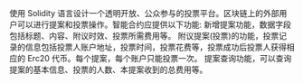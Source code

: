 使用 Solidity 语言设计一个透明开放、公众参与的投票平台。区块链上的外部用户可以进行提案和投票操作。智能合约应提供以下功能:
新增提案功能，数据字段包括标题、内容、附议时效、投票所需费用等。
附议提案(投票)的功能，投票记录的信息包括投票人账户地址，投票时间，投票花费等，投票成功后投票人获得相应的 Erc20 代币。每个提案，每个账户只能投票一次。
提案查询功能，可以查询提案的基本信息、投票的人数、本提案收到的总费用等。
